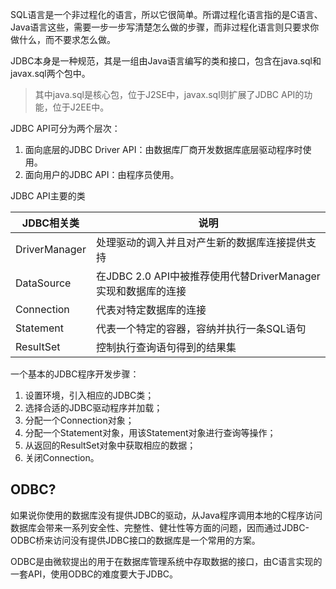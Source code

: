 SQL语言是一个非过程化的语言，所以它很简单。所谓过程化语言指的是C语言、Java语言这些，需要一步一步写清楚怎么做的步骤，而非过程化语言则只要求你做什么，而不要求怎么做。

JDBC本身是一种规范，其是一组由Java语言编写的类和接口，包含在java.sql和javax.sql两个包中。

> 其中java.sql是核心包，位于J2SE中，javax.sql则扩展了JDBC API的功能，位于J2EE中。

JDBC API可分为两个层次：

1. 面向底层的JDBC Driver API：由数据库厂商开发数据库底层驱动程序时使用。
2. 面向用户的JDBC API：由程序员使用。

JDBC API主要的类

| JDBC相关类    | 说明                                                         |
| ------------- | ------------------------------------------------------------ |
| DriverManager | 处理驱动的调入并且对产生新的数据库连接提供支持               |
| DataSource    | 在JDBC 2.0 API中被推荐使用代替DriverManager实现和数据库的连接 |
| Connection    | 代表对特定数据库的连接                                       |
| Statement     | 代表一个特定的容器，容纳并执行一条SQL语句                    |
| ResultSet     | 控制执行查询语句得到的结果集                                 |

一个基本的JDBC程序开发步骤：

1. 设置环境，引入相应的JDBC类；
2. 选择合适的JDBC驱动程序并加载；
3. 分配一个Connection对象；
4. 分配一个Statement对象，用该Statement对象进行查询等操作；
5. 从返回的ResultSet对象中获取相应的数据；
6. 关闭Connection。

## ODBC?

如果说你使用的数据库没有提供JDBC的驱动，从Java程序调用本地的C程序访问数据库会带来一系列安全性、完整性、健壮性等方面的问题，因而通过JDBC-ODBC桥来访问没有提供JDBC接口的数据库是一个常用的方案。

ODBC是由微软提出的用于在数据库管理系统中存取数据的接口，由C语言实现的一套API，使用ODBC的难度要大于JDBC。